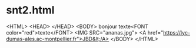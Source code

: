 # snt2.html
&lt;HTML> &lt;HEAD> &lt;/HEAD> &lt;BODY> bonjour texte&lt;FONT color="red">texte&lt;/FONT> &lt;IMG  SRC="ananas.jpg"> &lt;A href="https://lyc-dumas-ales.ac-montpellier.fr">JBD&lt;/A> &lt;/BODY> &lt;/HTML>
